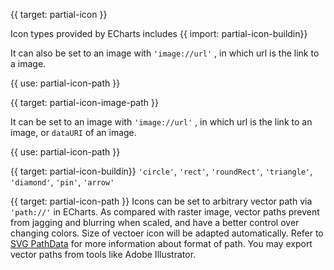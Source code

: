 {{ target: partial-icon }}

Icon types provided by ECharts includes {{ import: partial-icon-buildin}}

It can also be set to an image with `'image://url'` , in which url is the link to a image.

{{ use: partial-icon-path }}








{{ target: partial-icon-image-path }}

It can be set to an image with `'image://url'` , in which url is the link to an image, or `dataURI` of an image.

{{ use: partial-icon-path }}








{{ target: partial-icon-buildin}}
`'circle'`, `'rect'`, `'roundRect'`, `'triangle'`, `'diamond'`, `'pin'`, `'arrow'`


{{ target: partial-icon-path }}
Icons can be set to arbitrary vector path via `'path://'` in ECharts. As compared with raster image, vector paths prevent from jagging and blurring when scaled, and have a better control over changing colors. Size of vectoer icon will be adapted automatically. Refer to [SVG PathData](http://www.w3.org/TR/SVG/paths.html#PathData) for more information about format of path. You may export vector paths from tools like Adobe Illustrator.
